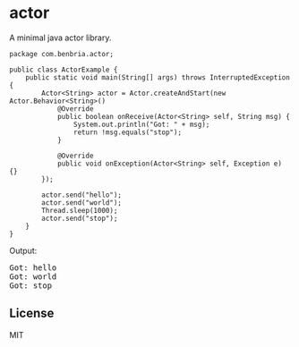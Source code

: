 actor
=====

A minimal java actor library.

    package com.benbria.actor;
    
    public class ActorExample {
        public static void main(String[] args) throws InterruptedException {
            Actor<String> actor = Actor.createAndStart(new Actor.Behavior<String>()
                @Override
                public boolean onReceive(Actor<String> self, String msg) {
                    System.out.println("Got: " + msg);
                    return !msg.equals("stop");
                }

                @Override
                public void onException(Actor<String> self, Exception e) {}
            });
 
            actor.send("hello");
            actor.send("world");
            Thread.sleep(1000);
            actor.send("stop");
        }
    }

Output:
<pre>
Got: hello
Got: world
Got: stop
</pre>

License
-

MIT

